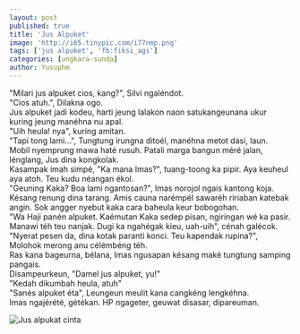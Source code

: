 ```yaml
---
layout: post
published: true
title: 'Jus Alpuket'
image: 'http://i65.tinypic.com/i77nmp.png'
tags: ['jus alpuket', 'fb:fiksi_ags']
categories: [ungkara-sunda]
author: Yusuphm
---
```


"Milari jus alpuket cios, kang?", Silvi ngaléndot.<br>
"Cios atuh.", Dilakna ogo.<br>
Jus alpuket jadi kodeu, harti jeung lalakon naon satukangeunana ukur kuring jeung manéhna nu apal.<br>
"Uih heula! nya", kuring amitan.<br>
"Tapi tong lami...", Tungtung irungna ditoél, manéhna metot dasi, laun.<br>
Mobil nyemprung mawa haté rusuh. Patali marga bangun méré jalan, lénglang, Jus dina kongkolak.<br>
Kasampak imah simpé, "Ka mana Imas?", tuang-toong ka pipir. Aya keuheul aya atoh. Teu kudu néangan ékol.<br>
"Geuning Kaka? Boa lami ngantosan?", Imas norojol ngais kantong koja.<br>
Késang renung dina tarang. Amis cauna narémpél sawaréh ririaban katebak angin.
Sok angger nyebut kaka cara baheula keur bobogohan.<br>
"Wa Haji panén alpuket. Kaémutan Kaka sedep pisan, ngiringan wé ka pasir.
Manawi téh teu nanjak. Dugi ka ngahégak kieu, uah-uih", cénah galécok.<br>
"Nyerat pesen da, dina kotak paranti konci. Teu kapendak rupina?", Molohok merong anu célémbéng téh.<br>
Ras kana bageurna, bélana, Imas ngusapan késang maké tungtung samping pangais.<br>
Disampeurkeun, "Damel jus alpuket, yu!"<br>
"Kedah dikumbah heula, atuh"<br>
"Sanés alpuket éta", Leungeun meulit kana cangkéng lengkéhna.<br>
Imas ngajérété, gétékan. HP ngageter, geuwat disasar, dipareuman.

![Jus alpukat cinta](http://i65.tinypic.com/i77nmp.png 'Jus alpukat cinta')
